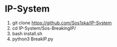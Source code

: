 # IP-System
1. git clone https://github.com/Sos1ska/IP-System
2. cd IP-System/Sos-BreakingIP/
3. bash install.sh
4. python3 BreakIP.py
